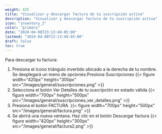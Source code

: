 ```yaml
---
weight: 425
title: "Visualizar y descargar factura de tu suscripción activa"
description: "Visualizar y descargar factura de tu suscripción activa"
icon: "inventory_2"
color: "primary"
date: "2024-04-08T23:13:49-05:00"
lastmod: "2024-04-08T23:13:49-05:00"
draft: false
toc: true
---
```

Para descargar tu factura:
1. Presiona el ícono triángulo invertido ubicado a la derecha de tu nombre. Se desplegará un menú de opciones.Presiona Suscripciones
{{< figure width="420px" height="300px" src="/images/general/suscripciones.png" >}} 
2. Selecciona el botón Ver Detalles de tu suscripción en estado válida
{{< figure width="700px" height="500px" src="/images/general/suscripciones_ver_detalles.png" >}} 
3. Presiona el botón FACTURA.
{{< figure width="700px" height="500px" src="/images/general/factura.png" >}} 
4. Se abrirá una nueva ventana. Haz clic en el botón Descargar factura
{{< figure width="420px" height="300px" src="/images/general/factura2.png" >}} 
